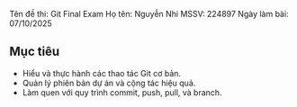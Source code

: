 Tên đề thi: Git Final Exam
Họ tên: Nguyễn Nhi
MSSV: 224897
Ngày làm bài: 07/10/2025

## Mục tiêu
- Hiểu và thực hành các thao tác Git cơ bản.
- Quản lý phiên bản dự án và cộng tác hiệu quả.
- Làm quen với quy trình commit, push, pull, và branch.
